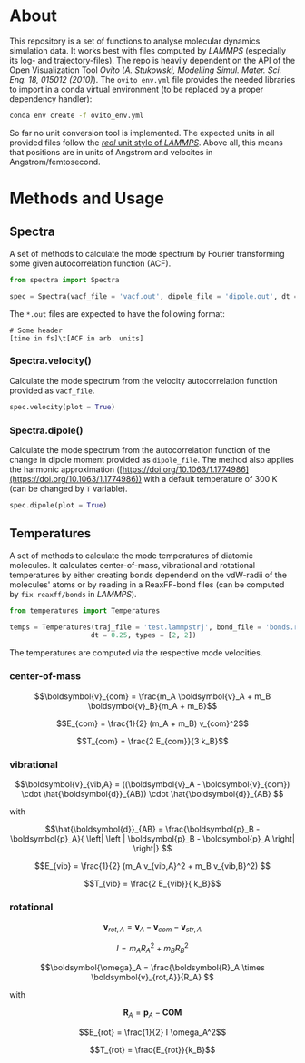 # About

This repository is a set of functions to analyse molecular dynamics simulation data. It works best with files computed by *LAMMPS* (especially its log- and trajectory-files). 
The repo is heavily dependent on the API of the Open Visualization Tool *Ovito* (*A. Stukowski, Modelling Simul. Mater. Sci. Eng. 18, 015012 (2010)*). The `ovito_env.yml` file provides the needed libraries to import in a conda virtual environment (to be replaced by a proper dependency handler):
```bash
conda env create -f ovito_env.yml
```
So far no unit conversion tool is implemented. The expected units in all provided files follow the [*real* unit style of *LAMMPS*](https://docs.lammps.org/units.html#description). Above all, this means that positions are in units of Angstrom and velocites in Angstrom/femtosecond.

# Methods and Usage

## Spectra

A set of methods to calculate the mode spectrum by Fourier transforming some given autocorrelation function (ACF).

```python
from spectra import Spectra

spec = Spectra(vacf_file = 'vacf.out', dipole_file = 'dipole.out', dt = 0.25)
```

The `*.out` files are expected to have the following format:

```
# Some header
[time in fs]\t[ACF in arb. units]
```


### Spectra.velocity()

Calculate the mode spectrum from the velocity autocorrelation function provided as `vacf_file`. 

```python
spec.velocity(plot = True)
```

### Spectra.dipole()

Calculate the mode spectrum from the autocorrelation function of the change in dipole moment provided as `dipole_file`. The method also applies the harmonic approximation ([https://doi.org/10.1063/1.1774986](https://doi.org/10.1063/1.1774986)) with a default temperature of 300 K (can be changed by `T` variable).

```python
spec.dipole(plot = True)
```

## Temperatures

A set of methods to calculate the mode temperatures of diatomic molecules. It calculates center-of-mass, vibrational and rotational temperatures by either creating bonds dependend on the vdW-radii of the molecules' atoms or by reading in a ReaxFF-bond files (can be computed by `fix reaxff/bonds` in *LAMMPS*).

```python
from temperatures import Temperatures

temps = Temperatures(traj_file = 'test.lammpstrj', bond_file = 'bonds.reaxff', 
                    dt = 0.25, types = [2, 2])
```

The temperatures are computed via the respective mode velocities. 
### center-of-mass
```math
\boldsymbol{v}_{com}  = \frac{m_A \boldsymbol{v}_A + m_B \boldsymbol{v}_B}{m_A + m_B}
```
```math
E_{com} = \frac{1}{2} (m_A + m_B) v_{com}^2
```
```math
T_{com} = \frac{2 E_{com}}{3 k_B}
```
### vibrational
```math
\boldsymbol{v}_{vib,A}  = ((\boldsymbol{v}_A - \boldsymbol{v}_{com}) \cdot \hat{\boldsymbol{d}}_{AB}) \cdot \hat{\boldsymbol{d}}_{AB} 
```
with 
```math
\hat{\boldsymbol{d}}_{AB} = \frac{\boldsymbol{p}_B - \boldsymbol{p}_A}{ \left| \left | \boldsymbol{p}_B - \boldsymbol{p}_A \right| \right|} 
```
```math
E_{vib} = \frac{1}{2} (m_A v_{vib,A}^2 + m_B v_{vib,B}^2) 
```
```math
T_{vib} = \frac{2 E_{vib}}{ k_B}
```

### rotational
```math
\boldsymbol{v}_{rot,A} = \boldsymbol{v}_A - \boldsymbol{v}_{com} - \boldsymbol{v}_{str,A} 
```
```math
I = m_A R_A^2 + m_B R_B^2
```
```math
\boldsymbol{\omega}_A = \frac{\boldsymbol{R}_A \times \boldsymbol{v}_{rot,A}}{R_A} 
```
with
```math
\boldsymbol{R}_A = \boldsymbol{p}_A - \boldsymbol{COM}
```
```math
E_{rot} = \frac{1}{2} I \omega_A^2
```
```math
T_{rot} = \frac{E_{rot}}{k_B}
```
